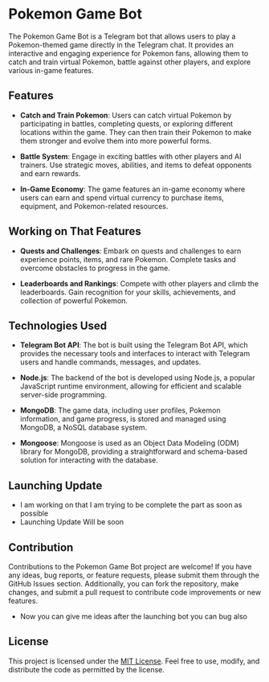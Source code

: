 # Pokemon Game Bot

The Pokemon Game Bot is a Telegram bot that allows users to play a Pokemon-themed game directly in the Telegram chat. It provides an interactive and engaging experience for Pokemon fans, allowing them to catch and train virtual Pokemon, battle against other players, and explore various in-game features.

## Features

- **Catch and Train Pokemon**: Users can catch virtual Pokemon by participating in battles, completing quests, or exploring different locations within the game. They can then train their Pokemon to make them stronger and evolve them into more powerful forms.

- **Battle System**: Engage in exciting battles with other players and AI trainers. Use strategic moves, abilities, and items to defeat opponents and earn rewards.

- **In-Game Economy**: The game features an in-game economy where users can earn and spend virtual currency to purchase items, equipment, and Pokemon-related resources.

## Working on That Features

- **Quests and Challenges**: Embark on quests and challenges to earn experience points, items, and rare Pokemon. Complete tasks and overcome obstacles to progress in the game.

- **Leaderboards and Rankings**: Compete with other players and climb the leaderboards. Gain recognition for your skills, achievements, and collection of powerful Pokemon.

## Technologies Used

- **Telegram Bot API**: The bot is built using the Telegram Bot API, which provides the necessary tools and interfaces to interact with Telegram users and handle commands, messages, and updates.

- **Node.js**: The backend of the bot is developed using Node.js, a popular JavaScript runtime environment, allowing for efficient and scalable server-side programming.

- **MongoDB**: The game data, including user profiles, Pokemon information, and game progress, is stored and managed using MongoDB, a NoSQL database system.

- **Mongoose**: Mongoose is used as an Object Data Modeling (ODM) library for MongoDB, providing a straightforward and schema-based solution for interacting with the database.


## Launching Update

- I am working on that I am trying to be complete the part as soon as possible 
- Launching Update Will be soon

## Contribution

Contributions to the Pokemon Game Bot project are welcome! If you have any ideas, bug reports, or feature requests, please submit them through the GitHub Issues section. Additionally, you can fork the repository, make changes, and submit a pull request to contribute code improvements or new features.

- Now you can give me ideas after the launching bot you can bug also 

## License

This project is licensed under the [MIT License](LICENSE). Feel free to use, modify, and distribute the code as permitted by the license.

